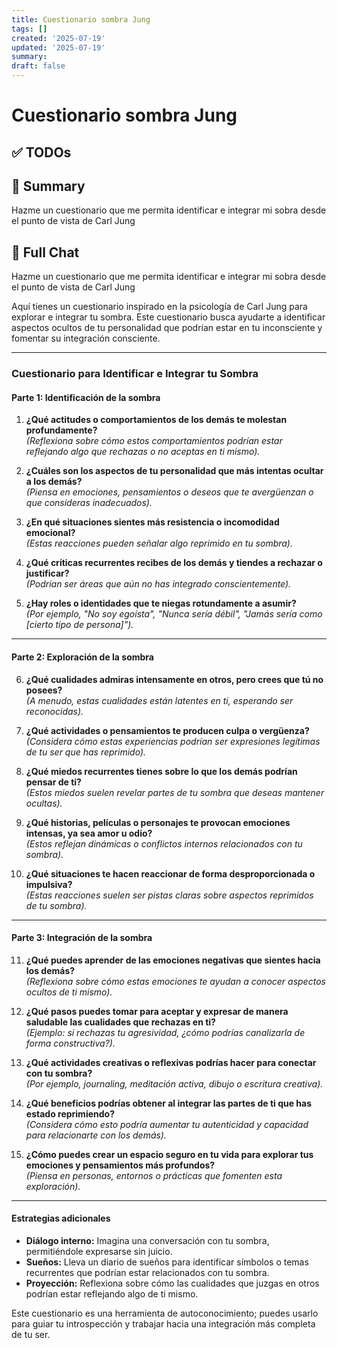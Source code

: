 ```yaml
---
title: Cuestionario sombra Jung
tags: []
created: '2025-07-19'
updated: '2025-07-19'
summary:
draft: false
---
```


# Cuestionario sombra Jung

## ✅ TODOs


## 📌 Summary
Hazme un cuestionario que me permita identificar e integrar mi sobra desde el punto de vista de Carl Jung

## 🧠 Full Chat


Hazme un cuestionario que me permita identificar e integrar mi sobra desde el punto de vista de Carl Jung



Aquí tienes un cuestionario inspirado en la psicología de Carl Jung para explorar e integrar tu sombra. Este cuestionario busca ayudarte a identificar aspectos ocultos de tu personalidad que podrían estar en tu inconsciente y fomentar su integración consciente.

---

### **Cuestionario para Identificar e Integrar tu Sombra**

#### **Parte 1: Identificación de la sombra**
1. **¿Qué actitudes o comportamientos de los demás te molestan profundamente?**  
   _(Reflexiona sobre cómo estos comportamientos podrían estar reflejando algo que rechazas o no aceptas en ti mismo)._

2. **¿Cuáles son los aspectos de tu personalidad que más intentas ocultar a los demás?**  
   _(Piensa en emociones, pensamientos o deseos que te avergüenzan o que consideras inadecuados)._

3. **¿En qué situaciones sientes más resistencia o incomodidad emocional?**  
   _(Estas reacciones pueden señalar algo reprimido en tu sombra)._

4. **¿Qué críticas recurrentes recibes de los demás y tiendes a rechazar o justificar?**  
   _(Podrían ser áreas que aún no has integrado conscientemente)._

5. **¿Hay roles o identidades que te niegas rotundamente a asumir?**  
   _(Por ejemplo, "No soy egoísta", "Nunca sería débil", "Jamás sería como [cierto tipo de persona]")._

---

#### **Parte 2: Exploración de la sombra**
6. **¿Qué cualidades admiras intensamente en otros, pero crees que tú no posees?**  
   _(A menudo, estas cualidades están latentes en ti, esperando ser reconocidas)._

7. **¿Qué actividades o pensamientos te producen culpa o vergüenza?**  
   _(Considera cómo estas experiencias podrían ser expresiones legítimas de tu ser que has reprimido)._

8. **¿Qué miedos recurrentes tienes sobre lo que los demás podrían pensar de ti?**  
   _(Estos miedos suelen revelar partes de tu sombra que deseas mantener ocultas)._

9. **¿Qué historias, películas o personajes te provocan emociones intensas, ya sea amor u odio?**  
   _(Estos reflejan dinámicas o conflictos internos relacionados con tu sombra)._

10. **¿Qué situaciones te hacen reaccionar de forma desproporcionada o impulsiva?**  
   _(Estas reacciones suelen ser pistas claras sobre aspectos reprimidos de tu sombra)._

---

#### **Parte 3: Integración de la sombra**
11. **¿Qué puedes aprender de las emociones negativas que sientes hacia los demás?**  
   _(Reflexiona sobre cómo estas emociones te ayudan a conocer aspectos ocultos de ti mismo)._

12. **¿Qué pasos puedes tomar para aceptar y expresar de manera saludable las cualidades que rechazas en ti?**  
   _(Ejemplo: si rechazas tu agresividad, ¿cómo podrías canalizarla de forma constructiva?)._

13. **¿Qué actividades creativas o reflexivas podrías hacer para conectar con tu sombra?**  
   _(Por ejemplo, journaling, meditación activa, dibujo o escritura creativa)._

14. **¿Qué beneficios podrías obtener al integrar las partes de ti que has estado reprimiendo?**  
   _(Considera cómo esto podría aumentar tu autenticidad y capacidad para relacionarte con los demás)._

15. **¿Cómo puedes crear un espacio seguro en tu vida para explorar tus emociones y pensamientos más profundos?**  
   _(Piensa en personas, entornos o prácticas que fomenten esta exploración)._

---

#### **Estrategias adicionales**
- **Diálogo interno:** Imagina una conversación con tu sombra, permitiéndole expresarse sin juicio.
- **Sueños:** Lleva un diario de sueños para identificar símbolos o temas recurrentes que podrían estar relacionados con tu sombra.
- **Proyección:** Reflexiona sobre cómo las cualidades que juzgas en otros podrían estar reflejando algo de ti mismo.

Este cuestionario es una herramienta de autoconocimiento; puedes usarlo para guiar tu introspección y trabajar hacia una integración más completa de tu ser.